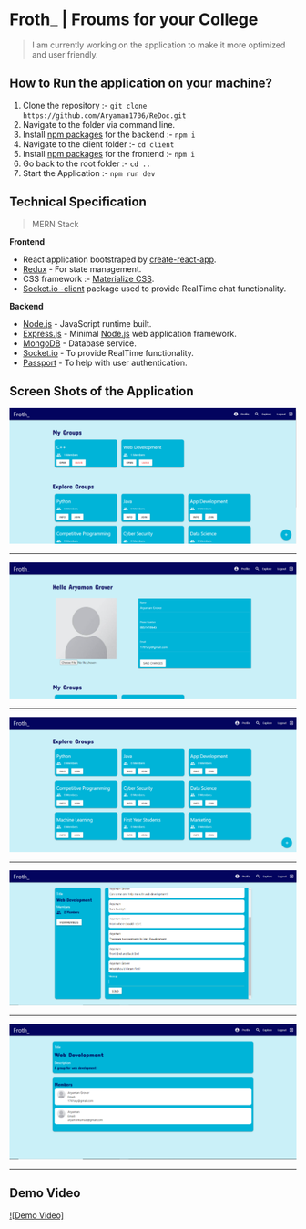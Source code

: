 # Froth_ | Froums for your College
> I am currently working on the application to make it more optimized and user friendly.
## How to Run the application on your machine?
1. Clone the repository :- `git clone https://github.com/Aryaman1706/ReDoc.git`
2. Navigate to the folder via command line.
3. Install [npm packages](https://www.npmjs.com/) for the backend :- `npm i`
4. Navigate to the client folder :- `cd client`
5. Install [npm packages](https://www.npmjs.com/) for the frontend :- `npm i`
6. Go back to the root folder :- `cd ..`
7. Start the Application :- `npm run dev`
## Technical Specification
> MERN Stack

**Frontend**
* React application bootstraped by [create-react-app](https://create-react-app.dev/).
* [Redux](https://redux.js.org/) - For state management.
* CSS framework :- [Materialize CSS](https://materializecss.com/).
* [Socket.io -client](https://github.com/socketio/socket.io-client#readme) package used to provide RealTime chat functionality.

**Backend**
* [Node.js](https://nodejs.org/en/) - JavaScript runtime built.
* [Express.js](https://expressjs.com/) - Minimal [Node.js](https://nodejs.org/en/) web application framework.
* [MongoDB](https://www.mongodb.com/) - Database service.
* [Socket.io](https://socket.io/) - To provide RealTime functionality.
* [Passport](http://www.passportjs.org/) - To help with user authentication.

## Screen Shots of the Application
![image](images_readme/1.PNG)

***

![image](images_readme/2.PNG)

***

![image](images_readme/3.PNG)

***

![image](images_readme/4.PNG)

***

![image](images_readme/5.PNG)

***

## Demo Video
[![Demo Video]](https://youtu.be/ncbzxdsiNDg)
